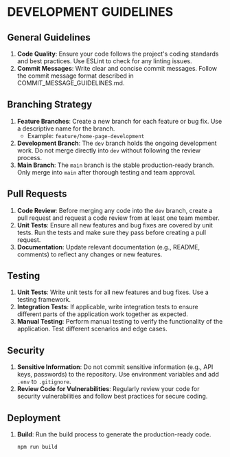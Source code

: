 # DEVELOPMENT GUIDELINES

## General Guidelines
1. **Code Quality**: Ensure your code follows the project's coding standards and best practices. Use ESLint to check for any linting issues.
2. **Commit Messages**: Write clear and concise commit messages. Follow the commit message format described in COMMIT_MESSAGE_GUIDELINES.md.

## Branching Strategy
1. **Feature Branches**: Create a new branch for each feature or bug fix. Use a descriptive name for the branch.
   - Example: `feature/home-page-development`
2. **Development Branch**: The `dev` branch holds the ongoing development work. Do not merge directly into `dev` without following the review process.
3. **Main Branch**: The `main` branch is the stable production-ready branch. Only merge into `main` after thorough testing and team approval.

## Pull Requests
1. **Code Review**: Before merging any code into the `dev` branch, create a pull request and request a code review from at least one team member.
2. **Unit Tests**: Ensure all new features and bug fixes are covered by unit tests. Run the tests and make sure they pass before creating a pull request.
3. **Documentation**: Update relevant documentation (e.g., README, comments) to reflect any changes or new features.

## Testing
1. **Unit Tests**: Write unit tests for all new features and bug fixes. Use a testing framework.
2. **Integration Tests**: If applicable, write integration tests to ensure different parts of the application work together as expected.
3. **Manual Testing**: Perform manual testing to verify the functionality of the application. Test different scenarios and edge cases.

## Security
1. **Sensitive Information**: Do not commit sensitive information (e.g., API keys, passwords) to the repository. Use environment variables and add `.env` to `.gitignore`.
2. **Review Code for Vulnerabilities**: Regularly review your code for security vulnerabilities and follow best practices for secure coding.

## Deployment
1. **Build**: Run the build process to generate the production-ready code.
   ```sh
   npm run build